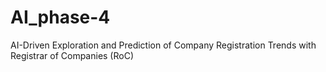 # AI_phase-4
AI-Driven Exploration and Prediction of Company Registration Trends with Registrar of Companies (RoC)
